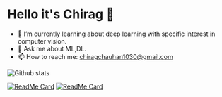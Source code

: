 # Hello it's Chirag 👋

- 🌱 I’m currently learning about deep learning with specific interest in computer vision.
- 💬 Ask me about ML,DL.  
- 📫 How to reach me: chiragchauhan1030@gmail.com

![Github stats](https://github-readme-stats.vercel.app/api?username=ChiragChauhan4579)

[![ReadMe Card](https://github-readme-stats.vercel.app/api/pin/?username=ChiragChauhan4579&repo=Computer-Vision-using-OpenCV)](https://github.com/ChiragChauhan4579/Computer-Vision-using-OpenCV)
[![ReadMe Card](https://github-readme-stats.vercel.app/api/pin/?username=ChiragChauhan4579&repo=Recommender-Systems-using-ML)](https://github.com/ChiragChauhan4579/Recommender-Systems-using-ML)
